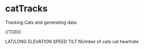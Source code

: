 # catTracks

Tracking Cats and generating data

//TODO

LAT/LONG
ELEVATION
SPEED
TILT
NUmber of cats
cat heartrate

